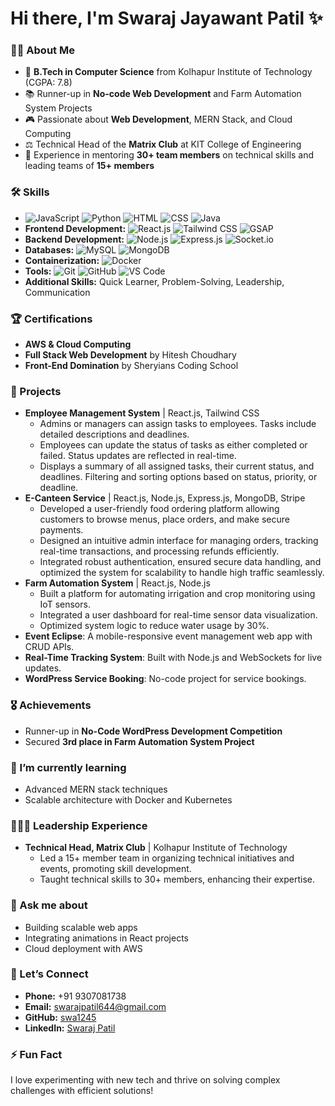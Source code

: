 # Hi there, I'm Swaraj Jayawant Patil ✨ 

### 👨‍💻 About Me
- 🌟 **B.Tech in Computer Science** from Kolhapur Institute of Technology (CGPA: 7.8)
- 📚 Runner-up in **No-code Web Development** and Farm Automation System Projects
- 🎮 Passionate about **Web Development**, MERN Stack, and Cloud Computing
- ⚖️ Technical Head of the **Matrix Club** at KIT College of Engineering
- 🌿 Experience in mentoring **30+ team members** on technical skills and leading teams of **15+ members**

### 🛠 Skills
- ![JavaScript](https://img.shields.io/badge/-JavaScript-F7DF1E?logo=javascript&logoColor=black) ![Python](https://img.shields.io/badge/-Python-3776AB?logo=python&logoColor=white) ![HTML](https://img.shields.io/badge/-HTML-E34F26?logo=html5&logoColor=white) ![CSS](https://img.shields.io/badge/-CSS-1572B6?logo=css3&logoColor=white) ![Java](https://img.shields.io/badge/-Java-007396?logo=java&logoColor=white)
- **Frontend Development:** ![React.js](https://img.shields.io/badge/-React.js-61DAFB?logo=react&logoColor=black) ![Tailwind CSS](https://img.shields.io/badge/-TailwindCSS-06B6D4?logo=tailwindcss&logoColor=white) ![GSAP](https://img.shields.io/badge/-GSAP-88CE02?logo=greensock&logoColor=white)
- **Backend Development:** ![Node.js](https://img.shields.io/badge/-Node.js-339933?logo=node.js&logoColor=white) ![Express.js](https://img.shields.io/badge/-Express.js-000000?logo=express&logoColor=white) ![Socket.io](https://img.shields.io/badge/-Socket.io-010101?logo=socket.io&logoColor=white)
- **Databases:** ![MySQL](https://img.shields.io/badge/-MySQL-4479A1?logo=mysql&logoColor=white) ![MongoDB](https://img.shields.io/badge/-MongoDB-47A248?logo=mongodb&logoColor=white)
- **Containerization:** ![Docker](https://img.shields.io/badge/-Docker-2496ED?logo=docker&logoColor=white)
- **Tools:** ![Git](https://img.shields.io/badge/-Git-F05032?logo=git&logoColor=white) ![GitHub](https://img.shields.io/badge/-GitHub-181717?logo=github&logoColor=white) ![VS Code](https://img.shields.io/badge/-VS%20Code-007ACC?logo=visualstudiocode&logoColor=white)
- **Additional Skills:** Quick Learner, Problem-Solving, Leadership, Communication

### 🏆 Certifications
- **AWS & Cloud Computing**
- **Full Stack Web Development** by Hitesh Choudhary
- **Front-End Domination** by Sheryians Coding School

### 🔭 Projects
- **Employee Management System** | React.js, Tailwind CSS  
  - Admins or managers can assign tasks to employees. Tasks include detailed descriptions and deadlines.
  - Employees can update the status of tasks as either completed or failed. Status updates are reflected in real-time.
  - Displays a summary of all assigned tasks, their current status, and deadlines. Filtering and sorting options based on status, priority, or deadline.
- **E-Canteen Service** | React.js, Node.js, Express.js, MongoDB, Stripe  
  - Developed a user-friendly food ordering platform allowing customers to browse menus, place orders, and make secure payments.
  - Designed an intuitive admin interface for managing orders, tracking real-time transactions, and processing refunds efficiently.
  - Integrated robust authentication, ensured secure data handling, and optimized the system for scalability to handle high traffic seamlessly.
- **Farm Automation System** | React.js, Node.js  
  - Built a platform for automating irrigation and crop monitoring using IoT sensors.
  - Integrated a user dashboard for real-time sensor data visualization.
  - Optimized system logic to reduce water usage by 30%.
- **Event Eclipse**: A mobile-responsive event management web app with CRUD APIs.
- **Real-Time Tracking System**: Built with Node.js and WebSockets for live updates.
- **WordPress Service Booking**: No-code project for service bookings.

### 🎖️ Achievements
- Runner-up in **No-Code WordPress Development Competition**
- Secured **3rd place in Farm Automation System Project**

### 🌱 I’m currently learning
- Advanced MERN stack techniques
- Scalable architecture with Docker and Kubernetes

### 🧑‍🤝‍🧑 Leadership Experience
- **Technical Head, Matrix Club** | Kolhapur Institute of Technology  
  - Led a 15+ member team in organizing technical initiatives and events, promoting skill development.
  - Taught technical skills to 30+ members, enhancing their expertise.

### 💬 Ask me about
- Building scalable web apps
- Integrating animations in React projects
- Cloud deployment with AWS

### 🤝 Let’s Connect
- **Phone:** +91 9307081738
- **Email:** [swarajpatil644@gmail.com](mailto:swarajpatil644@gmail.com)
- **GitHub:** [swa1245](https://github.com/swa1245)
- **LinkedIn:** [Swaraj Patil](https://linkedin.com/in/swaraj-patil-a60aa9315)

### ⚡ Fun Fact
I love experimenting with new tech and thrive on solving complex challenges with efficient solutions!
